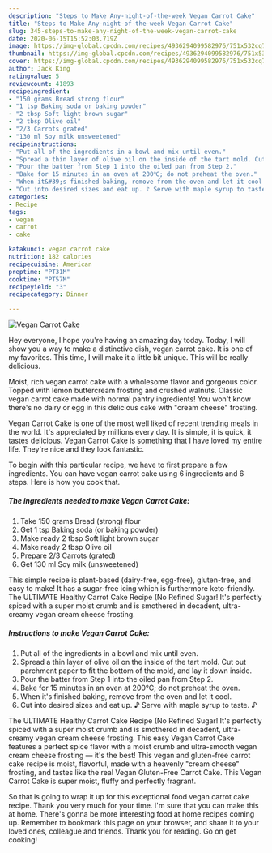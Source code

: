 ```yaml
---
description: "Steps to Make Any-night-of-the-week Vegan Carrot Cake"
title: "Steps to Make Any-night-of-the-week Vegan Carrot Cake"
slug: 345-steps-to-make-any-night-of-the-week-vegan-carrot-cake
date: 2020-06-15T15:52:03.719Z
image: https://img-global.cpcdn.com/recipes/4936294099582976/751x532cq70/vegan-carrot-cake-recipe-main-photo.jpg
thumbnail: https://img-global.cpcdn.com/recipes/4936294099582976/751x532cq70/vegan-carrot-cake-recipe-main-photo.jpg
cover: https://img-global.cpcdn.com/recipes/4936294099582976/751x532cq70/vegan-carrot-cake-recipe-main-photo.jpg
author: Jack King
ratingvalue: 5
reviewcount: 41893
recipeingredient:
- "150 grams Bread strong flour"
- "1 tsp Baking soda or baking powder"
- "2 tbsp Soft light brown sugar"
- "2 tbsp Olive oil"
- "2/3 Carrots grated"
- "130 ml Soy milk unsweetened"
recipeinstructions:
- "Put all of the ingredients in a bowl and mix until even."
- "Spread a thin layer of olive oil on the inside of the tart mold. Cut out parchment paper to fit the bottom of the mold, and lay it down inside."
- "Pour the batter from Step 1 into the oiled pan from Step 2."
- "Bake for 15 minutes in an oven at 200℃; do not preheat the oven."
- "When it&#39;s finished baking, remove from the oven and let it cool."
- "Cut into desired sizes and eat up. ♪ Serve with maple syrup to taste. ♪"
categories:
- Recipe
tags:
- vegan
- carrot
- cake

katakunci: vegan carrot cake 
nutrition: 182 calories
recipecuisine: American
preptime: "PT31M"
cooktime: "PT57M"
recipeyield: "3"
recipecategory: Dinner

---
```



![Vegan Carrot Cake](https://img-global.cpcdn.com/recipes/4936294099582976/751x532cq70/vegan-carrot-cake-recipe-main-photo.jpg)

Hey everyone, I hope you're having an amazing day today. Today, I will show you a way to make a distinctive dish, vegan carrot cake. It is one of my favorites. This time, I will make it a little bit unique. This will be really delicious.

Moist, rich vegan carrot cake with a wholesome flavor and gorgeous color. Topped with lemon buttercream frosting and crushed walnuts. Classic vegan carrot cake made with normal pantry ingredients! You won&#39;t know there&#39;s no dairy or egg in this delicious cake with &#34;cream cheese&#34; frosting.

Vegan Carrot Cake is one of the most well liked of recent trending meals in the world. It's appreciated by millions every day. It is simple, it is quick, it tastes delicious. Vegan Carrot Cake is something that I have loved my entire life. They're nice and they look fantastic.


To begin with this particular recipe, we have to first prepare a few ingredients. You can have vegan carrot cake using 6 ingredients and 6 steps. Here is how you cook that.

<!--inarticleads1-->

##### The ingredients needed to make Vegan Carrot Cake:

1. Take 150 grams Bread (strong) flour
1. Get 1 tsp Baking soda (or baking powder)
1. Make ready 2 tbsp Soft light brown sugar
1. Make ready 2 tbsp Olive oil
1. Prepare 2/3 Carrots (grated)
1. Get 130 ml Soy milk (unsweetened)


This simple recipe is plant-based (dairy-free, egg-free), gluten-free, and easy to make! It has a sugar-free icing which is furthermore keto-friendly. The ULTIMATE Healthy Carrot Cake Recipe (No Refined Sugar! It&#39;s perfectly spiced with a super moist crumb and is smothered in decadent, ultra-creamy vegan cream cheese frosting. 

<!--inarticleads2-->

##### Instructions to make Vegan Carrot Cake:

1. Put all of the ingredients in a bowl and mix until even.
1. Spread a thin layer of olive oil on the inside of the tart mold. Cut out parchment paper to fit the bottom of the mold, and lay it down inside.
1. Pour the batter from Step 1 into the oiled pan from Step 2.
1. Bake for 15 minutes in an oven at 200℃; do not preheat the oven.
1. When it&#39;s finished baking, remove from the oven and let it cool.
1. Cut into desired sizes and eat up. ♪ Serve with maple syrup to taste. ♪


The ULTIMATE Healthy Carrot Cake Recipe (No Refined Sugar! It&#39;s perfectly spiced with a super moist crumb and is smothered in decadent, ultra-creamy vegan cream cheese frosting. This easy Vegan Carrot Cake features a perfect spice flavor with a moist crumb and ultra-smooth vegan cream cheese frosting — it&#39;s the best! This vegan and gluten-free carrot cake recipe is moist, flavorful, made with a heavenly &#34;cream cheese&#34; frosting, and tastes like the real Vegan Gluten-Free Carrot Cake. This Vegan Carrot Cake is super moist, fluffy and perfectly fragrant. 

So that is going to wrap it up for this exceptional food vegan carrot cake recipe. Thank you very much for your time. I'm sure that you can make this at home. There's gonna be more interesting food at home recipes coming up. Remember to bookmark this page on your browser, and share it to your loved ones, colleague and friends. Thank you for reading. Go on get cooking!
